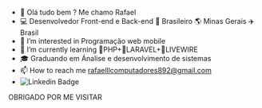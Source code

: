 - 👋 Olá tudo bem ?  Me chamo Rafael
- 💻 Desenvolvedor Front-end e Back-end 🏡 Brasileiro 🌎 Minas Gerais ✈️ Brasil
- 👀 I’m interested in  Programação web mobile          
- 🌱 I’m currently learning 🐘PHP+📱LARAVEL+👻LIVEWIRE
- 🎓 Graduando em Ánalise e desenvolvimento de sistemas
- 📫 How to reach me  rafaelllcomputadores892@gmail.com
- <img src="https://camo.githubusercontent.com/751c59e199365a9a7bf6cfd0d62ee4b457c65746ccc56d4eba26ed2524755021/68747470733a2f2f696d672e736869656c64732e696f2f62616467652f2d4c617269737361417a657665646f2d626c75653f7374796c653d666c61742d737175617265266c6f676f3d4c696e6b6564696e266c6f676f436f6c6f723d7768697465266c696e6b3d68747470733a2f2f7777772e6c696e6b6564696e2e636f6d2f696e2f6c6172697373612d73616e746f732d64652d617a657665646f2d363562623661313731" alt="Linkedin Badge" data-canonical-src="https://img.shields.io/badge/-LarissaAzevedo-blue?style=flat-square&amp;logo=Linkedin&amp;logoColor=white&amp;link=https://www.linkedin.com/in/larissa-santos-de-azevedo-65bb6a171" style="max-width:100%;">
OBRIGADO POR ME VISITAR

<!---
Rafael-devops/Rafael-devops is a ✨ special ✨ repository because its `README.md` (this file) appears on your GitHub profile.
You can click the Preview link to take a look at your changes.
--->
